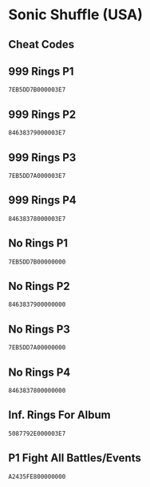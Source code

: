 # Sonic Shuffle (USA)

## Cheat Codes

## 999 Rings P1

```
7EB5DD7B000003E7

```

## 999 Rings P2

```
84638379000003E7

```

## 999 Rings P3

```
7EB5DD7A000003E7

```

## 999 Rings P4

```
84638378000003E7

```

## No Rings P1

```
7EB5DD7B00000000

```

## No Rings P2

```
8463837900000000

```

## No Rings P3

```
7EB5DD7A00000000

```

## No Rings P4

```
8463837800000000

```

## Inf. Rings For Album

```
5087792E000003E7

```

## P1 Fight All Battles/Events

```
A2435FE800000000

```

